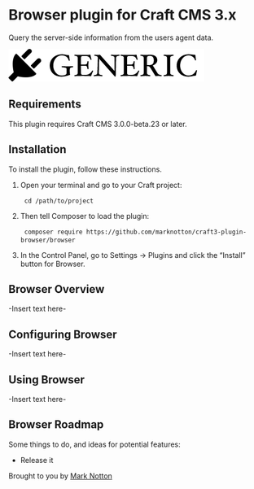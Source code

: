 # Browser plugin for Craft CMS 3.x

Query the server-side information from the users agent data.

![Screenshot](resources/img/plugin-logo.png)

## Requirements

This plugin requires Craft CMS 3.0.0-beta.23 or later.

## Installation

To install the plugin, follow these instructions.

1. Open your terminal and go to your Craft project:

        cd /path/to/project

2. Then tell Composer to load the plugin:

        composer require https://github.com/marknotton/craft3-plugin-browser/browser

3. In the Control Panel, go to Settings → Plugins and click the “Install” button for Browser.

## Browser Overview

-Insert text here-

## Configuring Browser

-Insert text here-

## Using Browser

-Insert text here-

## Browser Roadmap

Some things to do, and ideas for potential features:

* Release it

Brought to you by [Mark Notton](https://github.com/marknotton/)
